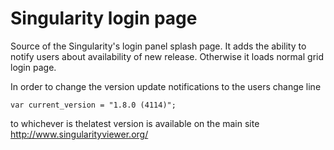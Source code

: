 Singularity login page
======================

Source of the Singularity's login panel splash page.
It adds the ability to notify users about availability of new release.
Otherwise it loads normal grid login page.

In order to change the version update notifications to the users
change line

    var current_version = "1.8.0 (4114)";

to whichever is thelatest version is available on the main site
<http://www.singularityviewer.org/>
